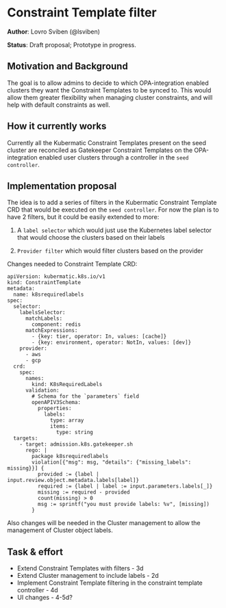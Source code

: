# Constraint Template filter

**Author**: Lovro Sviben (@lsviben)

**Status**: Draft proposal; Prototype in progress.

## Motivation and Background

The goal is to allow admins to decide to which OPA-integration enabled clusters they want the Constraint Templates to be synced to. This would allow them greater flexibility when managing cluster constraints, and will help with default constraints as well. 

## How it currently works

Currently all the Kubermatic Constraint Templates present on the seed cluster are reconciled as Gatekeeper Constraint Templates on the OPA-integration enabled user clusters through a controller in the `seed controller`.


## Implementation proposal

The idea is to add a series of filters in the Kubermatic Constraint Template CRD that would be executed on the `seed controller`. For now the plan is to have 2 filters, but it could be easily extended to more:

1. A `label selector` which would just use the Kubernetes label selector that would choose the clusters based on their labels

2. `Provider filter` which would filter clusters based on the provider


Changes needed to Constraint Template CRD:

```
apiVersion: kubermatic.k8s.io/v1
kind: ConstraintTemplate
metadata:
  name: k8srequiredlabels
spec:
  selector:
    labelsSelector:
      matchLabels:
        component: redis
      matchExpressions:
        - {key: tier, operator: In, values: [cache]}
        - {key: environment, operator: NotIn, values: [dev]}
    provider:
      - aws
      - gcp
  crd:
    spec:
      names:
        kind: K8sRequiredLabels
      validation:
        # Schema for the `parameters` field
        openAPIV3Schema:
          properties:
            labels:
              type: array
              items: 
                type: string
  targets:
    - target: admission.k8s.gatekeeper.sh
      rego: |
        package k8srequiredlabels
        violation[{"msg": msg, "details": {"missing_labels": missing}}] {
          provided := {label | input.review.object.metadata.labels[label]}
          required := {label | label := input.parameters.labels[_]}
          missing := required - provided
          count(missing) > 0
          msg := sprintf("you must provide labels: %v", [missing])
        }
```

Also changes will be needed in the Cluster management to allow the management of Cluster object labels.


## Task & effort

* Extend Constraint Templates with filters - 3d
* Extend Cluster management to include labels - 2d
* Implement Constraint Template filtering in the constraint template controller - 4d
* UI changes - 4-5d?

